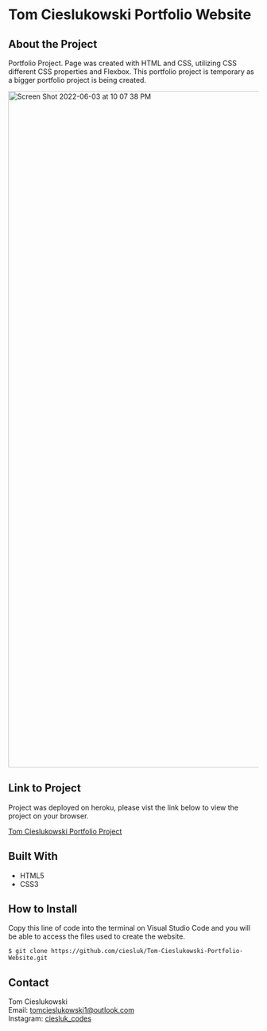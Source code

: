 # Tom Cieslukowski Portfolio Website

## About the Project

Portfolio Project. Page was created with HTML and CSS, utilizing CSS different CSS properties and Flexbox. This portfolio project is temporary as a bigger portfolio project is being created. 

<img width="1359" alt="Screen Shot 2022-06-03 at 10 07 38 PM" src="https://user-images.githubusercontent.com/44185784/171972882-5e0ebd0d-2d57-45ac-9bd8-2eea206cbcf7.png">

## Link to Project 
Project was deployed on heroku, please vist the link below to view the project on your browser. 

<a href="https://tom-cieslukowski-portfolio.herokuapp.com">Tom Cieslukowski Portfolio Project</a>

## Built With

- HTML5
- CSS3

## How to Install 

Copy this line of code into the terminal on Visual Studio Code and you will be able to access the files used to create the website.

```
$ git clone https://github.com/ciesluk/Tom-Cieslukowski-Portfolio-Website.git
```

## Contact

Tom Cieslukowski <br />
Email: <a href="mailto:tomcieslukowski1@outlook.com">tomcieslukowski1@outlook.com</a> <br />
Instagram: <a href="https://www.instagram.com/ciesluk_codes/">ciesluk_codes</a>
